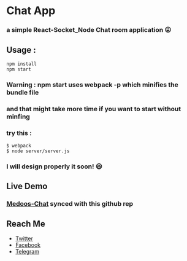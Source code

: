 # Chat App

### a simple React-Socket_Node Chat room application  :stuck_out_tongue:

## Usage :
```
npm install
npm start
```

### Warning : npm start uses webpack -p which minifies the bundle file
### and that might take more time if you want to start without minfing
### try this :
```
$ webpack
$ node server/server.js
```

### I will design properly it soon! :smiley:


## Live Demo
### [Medoos-Chat](https://medoos-chat.herokuapp.com/) synced with this github rep

## Reach Me
* [Twitter](https://twitter.com/ali_sawari24)
* [Facebook](https://www.facebook.com/ali.sawari.3726)
* [Telegram](https://t.me/mrghost0)